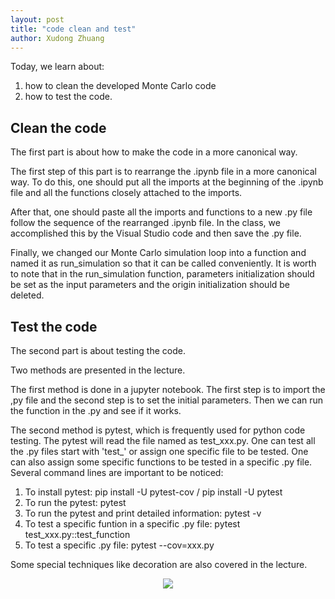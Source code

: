 ```yaml
---
layout: post
title: "code clean and test"
author: Xudong Zhuang
---
```


Today, we learn about:
1. how to clean the developed Monte Carlo code 
2. how to test the code.

## Clean the code

The first part is about how to make the code in a more canonical way.

The first step of this part is to rearrange the .ipynb file in a more canonical way. To do this, one should put all the imports at the beginning of the .ipynb file and all the functions closely attached to the imports.

After that, one should paste all the imports and functions to a new .py file follow the sequence of the rearranged .ipynb file. In the class, we accomplished this by the Visual Studio code and then save the .py file. 

Finally, we changed our Monte Carlo simulation loop into a function and named it as run_simulation so that it can be called conveniently. It is worth to note that in the run_simulation function, parameters initialization should be set as the input parameters and the origin initialization should be deleted.



## Test the code

The second part is about testing the code.

Two methods are presented in the lecture. 

The first method is done in a jupyter notebook. The first step is to import the ,py file and the second step is to set the initial parameters. Then we can run the function in the .py and see if it works.

The second method is pytest, which is frequently used for python code testing. The pytest will read the file named as test_xxx.py. One can test all the .py files start with 'test_' or assign one specific file to be tested. One can also assign some specific functions to be tested in a specific .py file. Several command lines are important to be noticed:
1. To install pytest:  pip install -U pytest-cov / pip install -U pytest
2. To run the pytest:  pytest
3. To run the pytest and print detailed information: pytest -v
4. To test a specific funtion in a specific .py file:  pytest test_xxx.py::test_function
5. To test a specific .py file:  pytest --cov=xxx.py 

Some special techniques like decoration are also covered in the lecture. 

<center>

<img src = 'https://raw.githubusercontent.com/msse-2020-bootcamp/template-blog/master/images/msse-logo-bg.svg'>  

</center>

   






